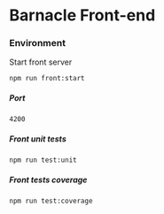 # Barnacle Front-end

### Environment

Start front server
```
npm run front:start
```
##### Port
```
4200
```
##### Front unit tests
``` 
npm run test:unit
```
##### Front tests coverage
```
npm run test:coverage
```
